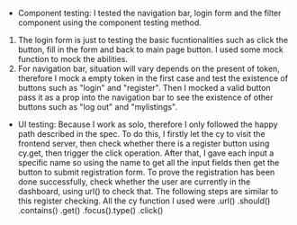 -   Component testing: 
I tested the navigation bar, login form and the filter component using the component testing method. 
1. The login form is just to testing the basic fucntionalities such as click the button, fill in the form and back to main page button. I used some mock function to mock the abilities.
2. For navigation bar, situation will vary depends on the present of token, therefore I mock a empty token in the first case and test the existence of buttons such as "login" and "register". Then I mocked a valid button pass it as a prop into the navigation bar to see the existence of other buttons such as "log out" and "mylistings".

- UI testing:
Because I work as solo, therefore I only followed the happy path described in the spec.
To do this, I firstly let the cy to visit the frontend server, then check whether there is a register button using cy.get, then trigger the click operation. After that, I gave each input a specific name so using the name to get all the input fields then get the button to submit registration form. To prove the registration has been done successfully, check whether the user are currently in the dashboard, using url() to check that. The following steps are similar to this register checking. 
All the cy function I used were .url() .should() .contains() .get() .focus().type() .click()
